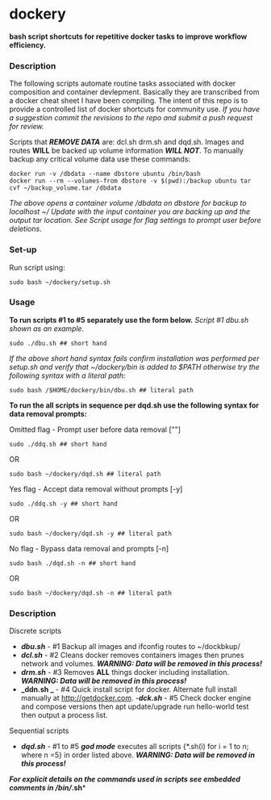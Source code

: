 # dockery

**bash script shortcuts for repetitive docker tasks to improve workflow efficiency.**

### Description
The following scripts automate routine tasks associated with docker composition and container devlepment. Basically they are transcribed from a docker cheat sheet I have been compiling. The intent of this repo is to provide a controlled list of docker shortcuts for community use.
_If you have a suggestion commit the revisions to the repo and submit a push request for review._

Scripts that _**REMOVE DATA**_ are: dcl.sh drm.sh and dqd.sh. Images and routes **WILL** be backed up volume information _**WILL NOT**_.  To manually backup any critical volume data use these commands:
 
	docker run -v /dbdata --name dbstore ubuntu /bin/bash
	docker run --rm --volumes-from dbstore -v $(pwd):/backup ubuntu tar cvf ~/backup_volume.tar /dbdata
    
_The above opens a container volume /dbdata on dbstore for backup to localhost ~/ Update with the input container you are backing up and the output tar location._
_See Script usage for flag settings to prompt user before deletions._

### Set-up
Run script using:

	sudo bash ~/dockery/setup.sh 

### Usage
**To run scripts #1 to #5 separately use the form below.**
_Script #1 dbu.sh shown as an example._

	sudo ./dbu.sh ## short hand
	
_If the above short hand syntax fails confirm installation was performed per setup.sh and verify that ~/dockery/bin is added to $PATH otherwise try the following syntax with a literal path:_
	
	sudo bash /$HOME/dockery/bin/dbu.sh ## literal path
	
**To run the all scripts in sequence per dqd.sh use the following syntax for data removal prompts:**

Omitted flag - Prompt user before data removal [""]
	
	sudo ./ddq.sh ## short hand
	
OR
	
	sudo bash ~/dockery/dqd.sh ## literal path
	
Yes flag - Accept data removal without prompts [-y]
	
	sudo ./ddq.sh -y ## short hand
	
OR
	
	sudo bash ~/dockery/dqd.sh -y ## literal path
	
No flag - Bypass data removal and prompts [-n]
	
	sudo bash ./dqd.sh -n ## short hand
	
OR

	sudo bash ~/dockery/dqd.sh -n ## literal path
	
### Description
Discrete scripts
- **_dbu.sh_** - #1 Backup all images and ifconfig routes to ~/dockbkup/
- **_dcl.sh_** - #2 Cleans docker removes containers images then prunes network and volumes.
	**_WARNING: Data will be removed in this process!_**
- **_drm.sh_** - #3 Removes **ALL** things docker including installation. **_WARNING: Data will be removed in this process!_**
- **_ddn.sh _** - #4 Quick install script for docker. Alternate full install manually at http://getdocker.com.
-**_dck.sh_** - #5 Check docker engine and compose versions then apt update/upgrade run hello-world test then output a process list.

Sequential scripts
- **_dqd.sh_** - #1 to #5  _**god mode**_ executes all scripts {*.sh(i) for i = 1 to n; where n =5} in order listed above. **_WARNING: Data will be removed in this process!_**


***For explicit details on the commands used in scripts see embedded comments in /bin/*.sh***
